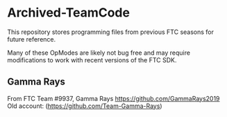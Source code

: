 # Archived-TeamCode
This repository stores programming files from previous FTC seasons for future reference.

Many of these OpModes are likely not bug free and may require modifications to work with recent versions of the FTC SDK.

## Gamma Rays
From FTC Team #9937, Gamma Rays
https://github.com/GammaRays2019
Old account: (https://github.com/Team-Gamma-Rays)
